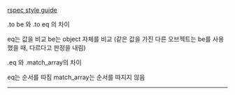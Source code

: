 

[rspec style guide][1]


.to be 와 .to eq 의 차이

eq는 값을 비교
be는 object 자체를 비교 (같은 값을 가진 다른 오브젝트는 be를 사용했을 때, 다르다고 판정을 내림)



.eq 와 .match_array의 차이

eq는 순서를 따짐
match_array는 순서를 따지지 않음







---

[1]: http://betterspecs.org/ko/#expect